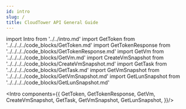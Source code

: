```yaml
---
id: intro
slug: /
title: CloudTower API General Guide
---
```


import Intro from '../../intro.md'
import GetToken from '../../../../code_blocks/GetToken.md'
import GetTokenResponse from '../../../../code_blocks/GetTokenResponse.md'
import GetVm from '../../../../code_blocks/GetVm.md'
import CreateVmSnapshot from '../../../../code_blocks/CreateVmSnapshot.md'
import GetTask from '../../../../code_blocks/GetTask.md'
import GetVmSnapshot from '../../../../code_blocks/GetVmSnapshot.md'
import GetLunSnapshot from '../../../../code_blocks/GetLunSnapshot.md'

<Intro components={{ 
 GetToken,
 GetTokenResponse,
 GetVm,
 CreateVmSnapshot,
 GetTask,
 GetVmSnapshot,
 GetLunSnapshot,
}}/>